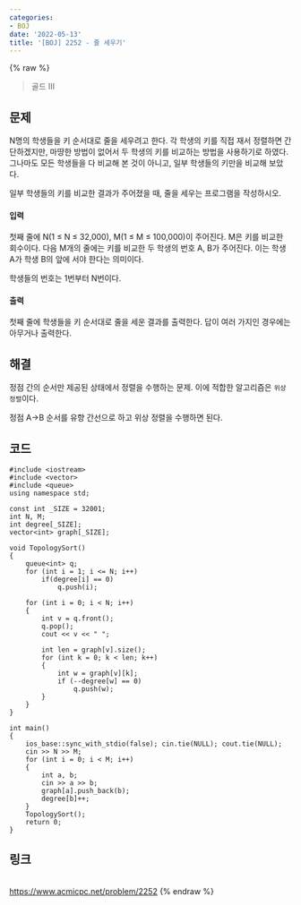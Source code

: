```yaml
---
categories:
- BOJ
date: '2022-05-13'
title: '[BOJ] 2252 - 줄 세우기'
---
```


{% raw %}
> 골드 III<br>

## 문제
N명의 학생들을 키 순서대로 줄을 세우려고 한다. 각 학생의 키를 직접 재서 정렬하면 간단하겠지만, 마땅한 방법이 없어서 두 학생의 키를 비교하는 방법을 사용하기로 하였다. 그나마도 모든 학생들을 다 비교해 본 것이 아니고, 일부 학생들의 키만을 비교해 보았다.

일부 학생들의 키를 비교한 결과가 주어졌을 때, 줄을 세우는 프로그램을 작성하시오.

#### 입력
첫째 줄에 N(1 ≤ N ≤ 32,000), M(1 ≤ M ≤ 100,000)이 주어진다. M은 키를 비교한 회수이다. 다음 M개의 줄에는 키를 비교한 두 학생의 번호 A, B가 주어진다. 이는 학생 A가 학생 B의 앞에 서야 한다는 의미이다.

학생들의 번호는 1번부터 N번이다.

#### 출력
첫째 줄에 학생들을 키 순서대로 줄을 세운 결과를 출력한다. 답이 여러 가지인 경우에는 아무거나 출력한다.

## 해결
정점 간의 순서만 제공된 상태에서 정렬을 수행하는 문제. 이에 적합한 알고리즘은 `위상 정렬`이다.

정점 A→B 순서를 유향 간선으로 하고 위상 정렬을 수행하면 된다.

## 코드
```
#include <iostream>
#include <vector>
#include <queue>
using namespace std;

const int _SIZE = 32001;
int N, M;
int degree[_SIZE];
vector<int> graph[_SIZE];

void TopologySort()
{
	queue<int> q;
	for (int i = 1; i <= N; i++)
		if(degree[i] == 0)
			q.push(i);

	for (int i = 0; i < N; i++)
	{
		int v = q.front();
		q.pop();
		cout << v << " ";

		int len = graph[v].size();
		for (int k = 0; k < len; k++)
		{
			int w = graph[v][k];
			if (--degree[w] == 0)
				q.push(w);
		}
	}
}

int main()
{
	ios_base::sync_with_stdio(false); cin.tie(NULL); cout.tie(NULL);
	cin >> N >> M;
	for (int i = 0; i < M; i++)
	{
		int a, b;
		cin >> a >> b;
		graph[a].push_back(b);
		degree[b]++;
	}
	TopologySort();
	return 0;
}
```

## 링크
<br>https://www.acmicpc.net/problem/2252
{% endraw %}